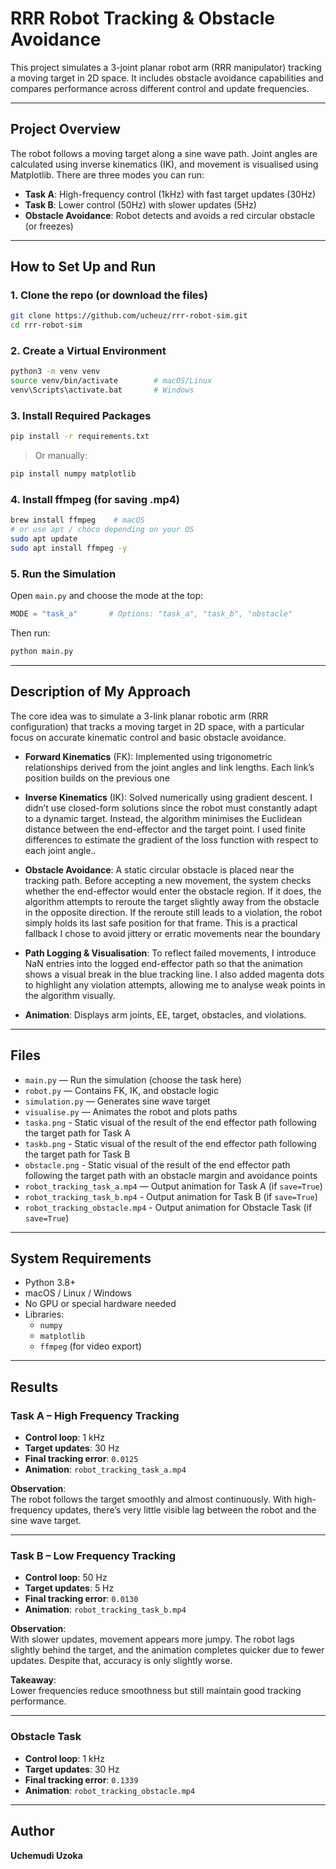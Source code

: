 # RRR Robot Tracking & Obstacle Avoidance

This project simulates a 3-joint planar robot arm (RRR manipulator) tracking a moving target in 2D space. It includes obstacle avoidance capabilities and compares performance across different control and update frequencies.

---

## Project Overview

The robot follows a moving target along a sine wave path. Joint angles are calculated using inverse kinematics (IK), and movement is visualised using Matplotlib. There are three modes you can run:

- **Task A**: High-frequency control (1kHz) with fast target updates (30Hz)
- **Task B**: Lower control (50Hz) with slower updates (5Hz)
- **Obstacle Avoidance**: Robot detects and avoids a red circular obstacle (or freezes)

---

## How to Set Up and Run

### 1. Clone the repo (or download the files)
```bash
git clone https://github.com/ucheuz/rrr-robot-sim.git
cd rrr-robot-sim
```

### 2. Create a Virtual Environment
```bash
python3 -m venv venv
source venv/bin/activate        # macOS/Linux
venv\Scripts\activate.bat       # Windows
```

### 3. Install Required Packages
```bash
pip install -r requirements.txt
```

> Or manually:
```bash
pip install numpy matplotlib
```

### 4. Install ffmpeg (for saving .mp4)
```bash
brew install ffmpeg    # macOS
# or use apt / choco depending on your OS
sudo apt update
sudo apt install ffmpeg -y
```

### 5. Run the Simulation
Open `main.py` and choose the mode at the top:
```python
MODE = "task_a"       # Options: "task_a", "task_b", "obstacle"
```

Then run:
```bash
python main.py
```

---

## Description of My Approach
The core idea was to simulate a 3-link planar robotic arm (RRR configuration) that tracks a moving target in 2D space, with a particular focus on accurate kinematic control and basic obstacle avoidance.

- **Forward Kinematics** (FK): Implemented using trigonometric relationships derived from the joint angles and link lengths. Each link’s position builds on the previous one
- **Inverse Kinematics** (IK): Solved numerically using gradient descent. I didn’t use closed-form solutions since the robot must constantly adapt to a dynamic target. Instead, the algorithm minimises the Euclidean distance between the end-effector and the target point. I used finite differences to estimate the gradient of the loss function with respect to each joint angle..

- **Obstacle Avoidance**: A static circular obstacle is placed near the tracking path. Before accepting a new movement, the system checks whether the end-effector would enter the obstacle region. If it does, the algorithm attempts to reroute the target slightly away from the obstacle in the opposite direction. If the reroute still leads to a violation, the robot simply holds its last safe position for that frame. This is a practical fallback I chose to avoid jittery or erratic movements near the boundary
- **Path Logging & Visualisation**: To reflect failed movements, I introduce NaN entries into the logged end-effector path so that the animation shows a visual break in the blue tracking line. I also added magenta dots to highlight any violation attempts, allowing me to analyse weak points in the algorithm visually.
  
- **Animation**: Displays arm joints, EE, target, obstacles, and violations.

---

## Files

- `main.py` — Run the simulation (choose the task here)
- `robot.py` — Contains FK, IK, and obstacle logic
- `simulation.py` — Generates sine wave target
- `visualise.py` — Animates the robot and plots paths
- `taska.png` -  Static visual of the result of the end effector path following the target path for Task A
- `taskb.png` -  Static visual of the result of the end effector path following the target path for Task B
- `obstacle.png` -  Static visual of the result of the end effector path following the target path with an obstacle margin and avoidance points
- `robot_tracking_task_a.mp4` — Output animation for Task A (if `save=True`)
- `robot_tracking_task_b.mp4` - Output animation for Task B (if `save=True`)
- `robot_tracking_obstacle.mp4` - Output animation for Obstacle Task (if `save=True`)

---

## System Requirements

- Python 3.8+
- macOS / Linux / Windows
- No GPU or special hardware needed
- Libraries:
  - `numpy`
  - `matplotlib`
  - `ffmpeg` (for video export)

---

## Results

### Task A – High Frequency Tracking
- **Control loop**: 1 kHz  
- **Target updates**: 30 Hz  
- **Final tracking error**: `0.0125`  
- **Animation**: `robot_tracking_task_a.mp4`

**Observation**:  
The robot follows the target smoothly and almost continuously. With high-frequency updates, there’s very little visible lag between the robot and the sine wave target.

---

### Task B – Low Frequency Tracking
- **Control loop**: 50 Hz  
- **Target updates**: 5 Hz  
- **Final tracking error**: `0.0130`  
- **Animation**: `robot_tracking_task_b.mp4`

**Observation**:  
With slower updates, movement appears more jumpy. The robot lags slightly behind the target, and the animation completes quicker due to fewer updates. Despite that, accuracy is only slightly worse.

**Takeaway**:  
Lower frequencies reduce smoothness but still maintain good tracking performance.

---
### Obstacle Task
- **Control loop**: 1 kHz  
- **Target updates**: 30 Hz
- **Final tracking error**: `0.1339`
- **Animation**: `robot_tracking_obstacle.mp4`

---

## Author
**Uchemudi Uzoka**  

